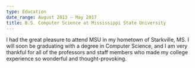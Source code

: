 ```yaml
---
type: Education
date_range: August 2013 — May 2017
title: B.S. Computer Science at Mississippi State University
---
```


I had the great pleasure to attend MSU in my hometown of Starkville, MS. I will soon be graduating with a degree in Computer Science, and I am very thankful for all of the professors and staff members who made my college experience so wonderful and thought-provoking. 
